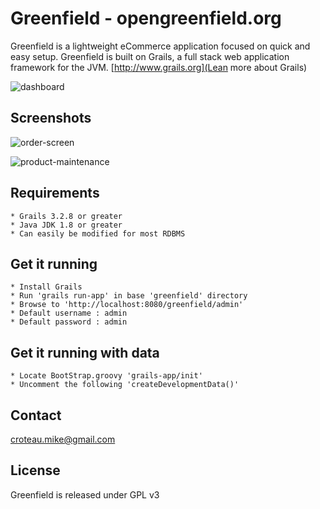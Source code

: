 # Greenfield - opengreenfield.org

Greenfield is a lightweight eCommerce application focused on quick and easy setup. Greenfield is built on Grails, a full stack web application framework for the JVM. [http://www.grails.org](Lean more about Grails)

![dashboard](https://raw.githubusercontent.com/opengreenfield/greenfield/master/site/images/dashboard.jpg)

## Screenshots

![order-screen](https://raw.githubusercontent.com/opengreenfield/greenfield/master/site/images/mock-checkout.jpg)

![product-maintenance](https://raw.githubusercontent.com/opengreenfield/greenfield/master/site/images/product-maintenance.jpg)


## Requirements
	* Grails 3.2.8 or greater
	* Java JDK 1.8 or greater
	* Can easily be modified for most RDBMS


## Get it running
	* Install Grails
	* Run 'grails run-app' in base 'greenfield' directory
	* Browse to 'http://localhost:8080/greenfield/admin'
	* Default username : admin
	* Default password : admin


## Get it running with data
	* Locate BootStrap.groovy 'grails-app/init'
	* Uncomment the following 'createDevelopmentData()'


## Contact
	
croteau.mike@gmail.com
	


## License

Greenfield is released under GPL v3

